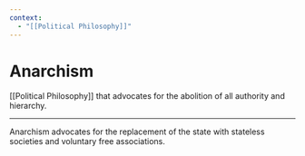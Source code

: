 ```yaml
---
context:
  - "[[Political Philosophy]]"
---
```


# Anarchism

[[Political Philosophy]] that advocates for the abolition of all authority and hierarchy.

---

Anarchism advocates for the replacement of the state with stateless societies and voluntary free associations.
